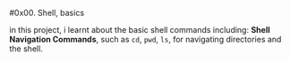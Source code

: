 #0x00. Shell, basics

in this project, i learnt about the basic shell commands including: 
**Shell Navigation Commands**, such as `cd`, `pwd`, `ls`, for navigating 
directories and the shell. 

